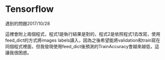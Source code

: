 # Tensorflow
遇到的問題2017/10/28

這裡會附上兩個程式，程式1是執行結果是對的，程式2是依照程式1去改寫，使用feed_dict的方式將images labels讀入，因為之後希望能將validation和train寫在同個程式裡面，但我發現使用feed_dict後預測的TrainAccuracy會越來越低，這讓我很困惑。
